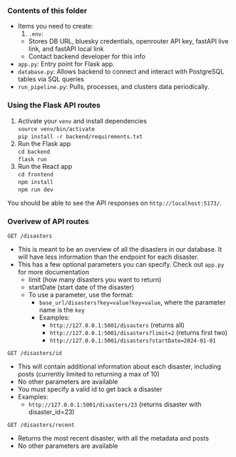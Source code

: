 ### Contents of this folder
  - Items you need to create:
    1. `.env`:
      - Stores DB URL, bluesky credentials, openrouter API key, fastAPI live link, and fastAPI local link
      - Contact backend developer for this info
  - `app.py`: Entry point for Flask app.
  - `database.py`: Allows backend to connect and interact with PostgreSQL tables via SQL queries
  - `run_pipeline.py`: Pulls, processes, and clusters data periodically.

### Using the Flask API routes 

1. Activate your `venv` and install dependencies \
    `source venv/bin/activate` \
    `pip install -r backend/requirements.txt`
2. Run the Flask app \
    `cd backend` \
    `flask run`
3. Run the React app \
    `cd frontend` \
    `npm install` \
    `npm run dev`

You should be able to see the API responses on `http://localhost:5173/`.

### Overivew of API routes

`GET /disasters`
- This is meant to be an overview of all the disasters in our database. It will have less information than the endpoint for each disaster. 
- This has a few optional parameters you can specify. Check out `app.py` for more documentation 
  - limit (how many disasters you want to return)
  - startDate (start date of the disaster)
  - To use a parameter, use the format: 
    - `base_url/disasters?key=value?key=value`, where the parameter name is the `key` 
    - Examples: 
      - `http://127.0.0.1:5001/disasters` (returns all) 
      - `http://127.0.0.1:5001/disasters?limit=2` (returns first two)
      - `http://127.0.0.1:5001/disasters?startDate=2024-01-01` 

`GET /disasters/id` 
- This will contain additional information about each disaster, including posts (currently limited to returning a max of 10)
- No other parameters are available  
- You must specify a valid id to get back a disaster 
- Examples: 
  - `http://127.0.0.1:5001/disasters/23` (returns disaster with disaster_id=23)

`GET /disasters/recent` 
- Returns the most recent disaster, with all the metadata and posts 
- No other parameters are available
